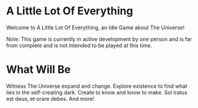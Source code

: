 # A Little Lot Of Everything
 Welcome to A Little Lot Of Everything, an Idle Game about The Universe!

Note: This game is currently in active development by one person and is far from complete and is not intended to be played at this time.

# What Will Be
 Witness The Universe expand and change.
 Explore existence to find what lies in the self-creating dark.
 Create to know and know to make.
 Sol iratus est deus, et orare debes.
 And more!

